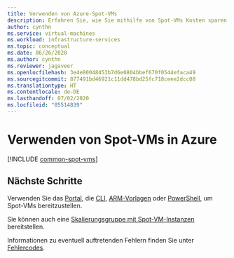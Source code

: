 ```yaml
---
title: Verwenden von Azure-Spot-VMs
description: Erfahren Sie, wie Sie mithilfe von Spot-VMs Kosten sparen.
author: cynthn
ms.service: virtual-machines
ms.workload: infrastructure-services
ms.topic: conceptual
ms.date: 06/26/2020
ms.author: cynthn
ms.reviewer: jagaveer
ms.openlocfilehash: 3e4e80048453b7d6e0804bbef670f0544efaca49
ms.sourcegitcommit: 877491bd46921c11dd478bd25fc718ceee2dcc08
ms.translationtype: HT
ms.contentlocale: de-DE
ms.lasthandoff: 07/02/2020
ms.locfileid: "85514839"
---
```

# <a name="use-spot-vms-in-azure"></a>Verwenden von Spot-VMs in Azure

[!INCLUDE [common-spot-vms](../../../includes/virtual-machines-common-spot-vms.md)]  


## <a name="next-steps"></a>Nächste Schritte
Verwenden Sie das [Portal](spot-portal.md), die [CLI](../linux/spot-cli.md), [ARM-Vorlagen](../linux/spot-template.md) oder [PowerShell](spot-powershell.md), um Spot-VMs bereitzustellen.

Sie können auch eine [Skalierungsgruppe mit Spot-VM-Instanzen](../../virtual-machine-scale-sets/use-spot.md) bereitstellen.

Informationen zu eventuell auftretenden Fehlern finden Sie unter [Fehlercodes](../error-codes-spot.md?toc=%2fazure%2fvirtual-machines%2flinux%2ftoc.json).
